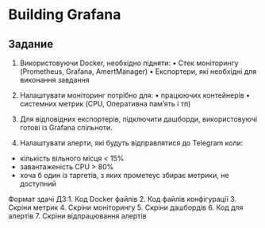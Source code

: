 # Building Grafana

## Задание

1) Використовуючи Docker, необхідно підняти:
• Стек моніторингу (Prometheus, Grafana, AmertManager)
• Експортери, які необхідні для виконання завдання

2) Налаштувати моніторинг потрібно для:
• працюючих контейнерів
• системних метрик (CPU, Оперативна памʼять і тп)

3) Для відповідних експортерів, підключити дашборди, використовуючі готові із Grafana спільноти.

4) Налаштувати алерти, які будуть відправлятися до Telegram коли:
- кількість вільного місця < 15%
- завантаженість CPU > 80%
- хоча б один із таргетів, з яких прометеус збирає метрики, не доступний

Формат здачі ДЗ:1. Код Docker файлів
2. Код файлів конфігурації
3. Скріни метрик
4. Скріни моніторингу
5. Скріни дашбордів
6. Код для алертів
7. Скріни відпрацювання алертів

